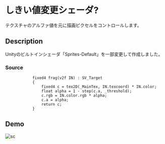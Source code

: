 しきい値変更シェーダ?
====

テクスチャのアルファ値を元に描画ピクセルをコントロールします。

## Description
Unityのビルトインシェーダ「Sprites-Default」を一部変更して作成しました。

### Source

```shader:TestShader2.shader
			fixed4 frag(v2f IN) : SV_Target
			{
				fixed4 c = tex2D(_MainTex, IN.texcoord) * IN.color;
				float alpha = 1 - step(c.a, _threshold);
				c.rgb = IN.color.rgb * alpha;
				c.a = alpha;
				return c;
			}
```

## Demo
![sc](http://29jun2012-180156-6.businesscatalyst.com/unity/unity009/test2.gif)

